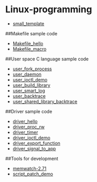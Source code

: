 # Linux-programming
* [small_template](https://github.com/ivan0124/Linux-programming/tree/master/small_template)

##Makefile sample code
* [Makefile_hello](https://github.com/ivan0124/Linux-programming/tree/master/Makefile_hello)
* [Makefile_macro](https://github.com/ivan0124/Linux-programming/tree/master/Makefile_macro)

##User space C language sample code
* [user_fork_process](https://github.com/ivan0124/Linux-programming/tree/master/user_fork_process)
* [user_daemon](https://github.com/ivan0124/Linux-programming/tree/master/user_daemon)
* [user_ioctl_demo](https://github.com/ivan0124/Linux-programming/tree/master/driver_ioctl_demo)
* [user_build_library](https://github.com/ivan0124/Linux-programming/tree/master/user_build_library)
* [user_smart_log](https://github.com/ivan0124/Linux-programming/tree/master/user_smart_log)
* [user_backtrace](https://github.com/ivan0124/Linux-programming/tree/master/user_backtrace)
* [user_shared_library_backtrace](https://github.com/ivan0124/Linux-programming/tree/master/user_shared_library_backtrace)


##Driver sample code
* [driver_hello](https://github.com/ivan0124/Linux-programming/tree/master/driver_hello)
* [driver_proc_rw](https://github.com/ivan0124/Linux-programming/tree/master/driver_proc_rw)
* [driver_timer](https://github.com/ivan0124/Linux-programming/tree/master/driver_timer)
* [driver_ioctl_demo](https://github.com/ivan0124/Linux-programming/tree/master/driver_ioctl_demo)
* [driver_export_function](https://github.com/ivan0124/Linux-programming/tree/master/driver_export_function)
* [driver_signal_to_app](https://github.com/ivan0124/Linux-programming/tree/master/driver_signal_to_app)

##Tools for development
* [memwatch-2.71](https://github.com/ivan0124/Linux-programming/tree/master/memwatch-2.71)
* [script_patch_demo](https://github.com/ivan0124/Linux-programming/tree/master/script_patch_demo)
